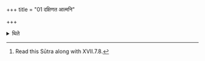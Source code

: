 +++
title = "01 दक्षिणत आत्मनि"

+++

<details><summary>थिते</summary>

1. to the south of the trunk (of the fire-altar-building).[^1]   

[^1]: Read this Sūtra along with XVII.7.8.  
</details>
